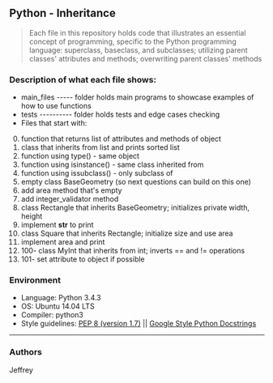 ## Python - Inheritance
> Each file in this repository holds code that illustrates an essential concept of programming,
> specific to the Python programming language:
> superclass, baseclass, and subclasses; utilizing parent classes' attributes and methods;
> overwriting parent classes' methods

### Description of what each file shows:
* main_files ----- folder holds main programs to showcase examples of how to use functions
* tests ---------- folder holds tests and edge cases checking
* Files that start with:
0. function that returns list of attributes and methods of object
1. class that inherits from list and prints sorted list
2. function using type() - same object
3. function using isinstance() - same class inherited from
4. function using issubclass() - only subclass of
5. empty class BaseGeometry (so next questions can build on this one)
6. add area method that's empty
7. add integer_validator method
8. class Rectangle that inherits BaseGeometry; initializes private width, height
9. implement __str__ to print
10. class Square that inherits Rectangle; initialize size and use area
11. implement area and print
100. 100- class MyInt that inherits from int; inverts == and != operations
101. 101- set attribute to object if possible

### Environment
* Language: Python 3.4.3
* OS: Ubuntu 14.04 LTS
* Compiler: python3
* Style guidelines: [PEP 8 (version 1.7)](https://www.python.org/dev/peps/pep-0008/) || [Google Style Python Docstrings](http://sphinxcontrib-napoleon.readthedocs.io/en/latest/example_google.html)   
---
### Authors
Jeffrey
